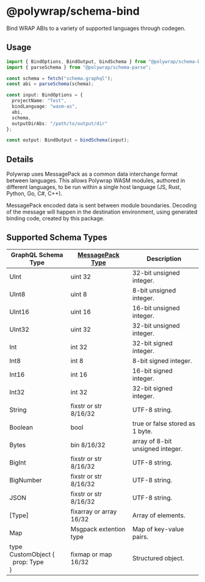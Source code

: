 # @polywrap/schema-bind

Bind WRAP ABIs to a variety of supported languages through codegen.

## Usage

``` typescript
import { BindOptions, BindOutput, bindSchema } from "@polywrap/schema-bind";
import { parseSchema } from "@polywrap/schema-parse";

const schema = fetch("schema.graphql");
const abi = parseSchema(schema);

const input: BindOptions = {
  projectName: "Test",
  bindLanguage: "wasm-as",
  abi,
  schema,
  outputDirAbs: "/path/to/output/dir"
};

const output: BindOutput = bindSchema(input);
```

## Details

Polywrap uses MessagePack as a common data interchange format between languages. This allows Polywrap WASM modules, authored in different languages, to be run within a single host language (JS, Rust, Python, Go, C#, C++).

MessagePack encoded data is sent between module boundaries. Decoding of the message will happen in the destination environment, using generated binding code, created by this package.

## Supported Schema Types

| GraphQL Schema Type | [MessagePack Type](https://github.com/msgpack/msgpack/blob/master/spec.md#formats) | Description |
|-|-|-|
| UInt | uint 32 | 32-bit unsigned integer. |
| UInt8 | uint 8 | 8-bit unsigned integer. |
| UInt16 | uint 16 | 16-bit unsigned integer. |
| UInt32 | uint 32 | 32-bit unsigned integer. |
| Int | int 32 | 32-bit signed integer. |
| Int8 | int 8 | 8-bit signed integer. |
| Int16 | int 16 | 16-bit signed integer. |
| Int32 | int 32 | 32-bit signed integer. |
| String | fixstr or str 8/16/32 | UTF-8 string. |
| Boolean | bool | true or false stored as 1 byte. |
| Bytes | bin 8/16/32 | array of 8-bit unsigned integer. |
| BigInt | fixstr or str 8/16/32 | UTF-8 string. |
| BigNumber | fixstr or str 8/16/32 | UTF-8 string. |
| JSON | fixstr or str 8/16/32 | UTF-8 string. |
| [Type] | fixarray or array 16/32 | Array of elements. |
| Map | Msgpack extention type | Map of key-value pairs. |
| type CustomObject {<br/>&nbsp;&nbsp;prop: Type<br/>} | fixmap or map 16/32 | Structured object. |
